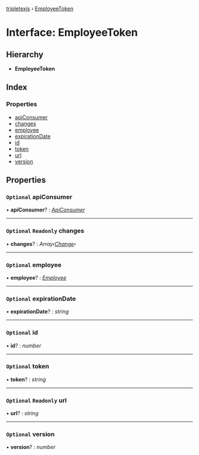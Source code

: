 [tripletexjs](../README.md) › [EmployeeToken](employeetoken.md)

# Interface: EmployeeToken

## Hierarchy

* **EmployeeToken**

## Index

### Properties

* [apiConsumer](employeetoken.md#optional-apiconsumer)
* [changes](employeetoken.md#optional-readonly-changes)
* [employee](employeetoken.md#optional-employee)
* [expirationDate](employeetoken.md#optional-expirationdate)
* [id](employeetoken.md#optional-id)
* [token](employeetoken.md#optional-token)
* [url](employeetoken.md#optional-readonly-url)
* [version](employeetoken.md#optional-version)

## Properties

### `Optional` apiConsumer

• **apiConsumer**? : *[ApiConsumer](apiconsumer.md)*

___

### `Optional` `Readonly` changes

• **changes**? : *Array‹[Change](../modules/change.md)›*

___

### `Optional` employee

• **employee**? : *[Employee](../modules/employee.md)*

___

### `Optional` expirationDate

• **expirationDate**? : *string*

___

### `Optional` id

• **id**? : *number*

___

### `Optional` token

• **token**? : *string*

___

### `Optional` `Readonly` url

• **url**? : *string*

___

### `Optional` version

• **version**? : *number*
